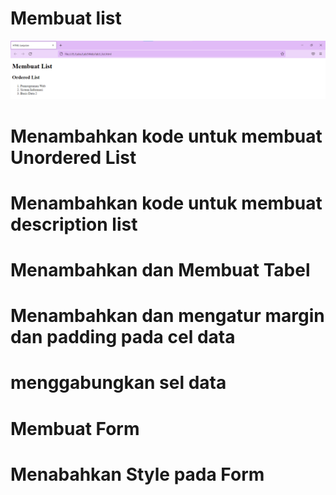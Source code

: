 # Membuat list

![membuat list](screenshot/gambar1.png)


# Menambahkan kode untuk membuat Unordered List
# Menambahkan kode untuk membuat description list
# Menambahkan dan Membuat Tabel
# Menambahkan dan mengatur margin dan padding pada cel data
# menggabungkan sel data
# Membuat Form
# Menabahkan Style pada Form
